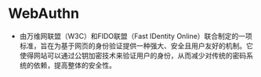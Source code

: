 # WebAuthn
+ 由万维网联盟（W3C）和FIDO联盟（Fast IDentity Online）联合制定的一项标准，旨在为基于网页的身份验证提供一种强大、安全且用户友好的机制。它使得网站可以通过公钥加密技术来验证用户的身份，从而减少对传统的密码系统的依赖，提高整体的安全性。